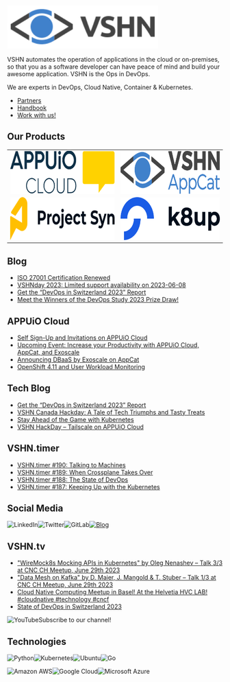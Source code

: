 [<img src="https://raw.githubusercontent.com/vshn/.github/main/profile/images/vshn.svg" alt="APPUiO Cloud" height="100"/>](https://vshn.ch/)

VSHN automates the operation of applications in the cloud or on-premises, so that you as a software developer can have peace of mind and build your awesome application. VSHN is the Ops in DevOps.

We are experts in DevOps, Cloud Native, Container & Kubernetes.

- [Partners](https://www.vshn.ch/en/partners/)
- [Handbook](https://handbook.vshn.ch/)
- [Work with us!](https://www.vshn.ch/en/jobs/)

## Our Products

<table>
<tr>
<td><a href="https://docs.appuio.cloud/"><img src="https://raw.githubusercontent.com/vshn/.github/main/profile/images/appuio-cloud.svg" alt="APPUiO Cloud" height="100"/></a></td>
<td><a href="https://docs.appcat.ch/"><img src="https://raw.githubusercontent.com/vshn/.github/main/profile/images/appcat.png" alt="AppCat" height="100"/></a></td>
</tr>

<tr>
<td><a href="https://syn.tools/"><img src="https://github.com/vshn/.github/raw/main/profile/images/project-syn.svg" alt="Project Syn" height="100"/></a></td>
<td><a href="https://k8up.io/"><img src="https://github.com/vshn/.github/raw/main/profile/images/k8up.svg" alt="K8up" height="100"/></a></td>
</tr>
</table>

## Blog

<!-- GENERAL:START -->
- [ISO 27001 Certification Renewed](https://www.vshn.ch/en/blog/iso-27001-certification-renewed/)
- [VSHNday 2023: Limited support availability on 2023-06-08](https://www.vshn.ch/en/blog/vshnday-2023-limited-support-availability-on-2023-06-08/)
- [Get the “DevOps in Switzerland 2023” Report](https://www.vshn.ch/en/blog/get-the-devops-in-switzerland-2023-report/)
- [Meet the Winners of the DevOps Study 2023 Prize Draw!](https://www.vshn.ch/en/blog/meet-the-winners-of-the-devops-study-2023-prize-draw/)
<!-- GENERAL:END -->

## APPUiO Cloud

<!-- APPUIOCLOUD:START -->
- [Self Sign-Up and Invitations on APPUiO Cloud](https://www.vshn.ch/blog/self-sign-up-and-invitations-on-appuio-cloud/)
- [Upcoming Event: Increase your Productivity with APPUiO Cloud, AppCat, and Exoscale](https://www.vshn.ch/blog/upcoming-event-increase-your-productivity-with-appuio-cloud-appcat-and-exoscale/)
- [Announcing DBaaS by Exoscale on AppCat](https://www.vshn.ch/blog/announcing-dbaas-by-exoscale-on-appcat/)
- [OpenShift 4.11 and User Workload Monitoring](https://www.vshn.ch/blog/openshift-4-11-and-user-workload-monitoring/)
<!-- APPUIOCLOUD:END -->

## Tech Blog

<!-- TECH:START -->
- [Get the “DevOps in Switzerland 2023” Report](https://www.vshn.ch/en/blog/get-the-devops-in-switzerland-2023-report/)
- [VSHN Canada Hackday: A Tale of Tech Triumphs and Tasty Treats](https://www.vshn.ch/en/blog/vshn-canada-hackday-a-tale-of-tech-triumphs-and-tasty-treats/)
- [Stay Ahead of the Game with Kubernetes](https://www.vshn.ch/en/blog/stay-ahead-of-the-game-with-kubernetes/)
- [VSHN HackDay – Tailscale on APPUiO Cloud](https://www.vshn.ch/en/blog/vshn-hackday-tailscale-on-appuio-cloud/)
<!-- TECH:END -->

## VSHN.timer

<!-- VSHNTIMER:START -->
- [VSHN.timer #190: Talking to Machines](https://www.vshn.ch/blog/vshn-timer-190-talking-to-machines/)
- [VSHN.timer #189: When Crossplane Takes Over](https://www.vshn.ch/blog/vshn-timer-189-when-crossplane-takes-over/)
- [VSHN.timer #188: The State of DevOps](https://www.vshn.ch/blog/vshn-timer-188-the-state-of-devops/)
- [VSHN.timer #187: Keeping Up with the Kubernetes](https://www.vshn.ch/blog/vshn-timer-187-keeping-up-with-the-kubernetes/)
<!-- VSHNTIMER:END -->

## Social Media

[<img align="left" alt="LinkedIn" src="https://img.shields.io/badge/linkedin-%230077B5.svg?&style=for-the-badge&logo=linkedin&logoColor=white">](https://www.linkedin.com/company/vshn-ag) [<img align="left" alt="Twitter" src="https://img.shields.io/badge/twitter-%231DA1F2.svg?&style=for-the-badge&logo=twitter&logoColor=white">](https://twitter.com/vshn_ch) [<img align="left" alt="GitLab" src="https://img.shields.io/badge/gitlab-%23330f63.svg?&style=for-the-badge&logo=gitlab&logoColor=white">](https://gitlab.com/vshn) [<img alt="Blog" src="https://img.shields.io/badge/rss-%23FFA500.svg?&style=for-the-badge&logo=rss&logoColor=white">](https://www.vshn.ch/en-rss.xml)

## VSHN.tv

<!-- VIDEOS:START -->
- [&quot;WireMock8s Mocking APIs in Kubernetes&quot; by Oleg Nenashev – Talk 3/3 at CNC CH Meetup, June 29th 2023](https://www.youtube.com/watch?v=1D-BbC6AQWA)
- [&quot;Data Mesh on Kafka&quot; by D. Maier, J. Mangold &amp; T. Stuber – Talk 1/3 at CNC CH Meetup, June 29th 2023](https://www.youtube.com/watch?v=vyvfbbsNBKY)
- [Cloud Native Computing Meetup in Basel! At the Helvetia HVC LAB! #cloudnative #technology #cncf](https://www.youtube.com/watch?v=yj2eZhYo2ew)
- [State of DevOps in Switzerland 2023](https://www.youtube.com/watch?v=RZaCT25-CD0)
<!-- VIDEOS:END -->

Subscribe to our [<img alt="YouTube" align="left" src="https://img.shields.io/badge/youtube-%23FF0000.svg?&style=for-the-badge&logo=youtube&logoColor=white">](https://vshn.tv) channel!

## Technologies

<img align="left" alt="Python" src="https://img.shields.io/badge/python-%233776AB.svg?&style=for-the-badge&logo=python&logoColor=white"> <img alt="Go" src="https://img.shields.io/badge/go-%2300ADD8.svg?&style=for-the-badge&logo=go&logoColor=white"> <img align="left" alt="Kubernetes" src="https://img.shields.io/badge/kubernetes-326de6?logo=kubernetes&logoColor=white&style=for-the-badge"> <img align="left" alt="Ubuntu" src="https://img.shields.io/badge/ubuntu-E95420?logo=ubuntu&logoColor=white&style=for-the-badge">

<img align="left" alt="Amazon AWS" src="https://img.shields.io/badge/Amazon%20AWS-%23232F3E?logo=amazon-aws&logoColor=white&style=for-the-badge"> <img align="left" alt="Google Cloud" src="https://img.shields.io/badge/Google%20Cloud-%234285F4?logo=google-cloud&logoColor=white&style=for-the-badge "> <img alt="Microsoft Azure" src="https://img.shields.io/badge/Microsoft%20Azure-0089D6?logo=microsoft-azure&logoColor=white&style=for-the-badge">
